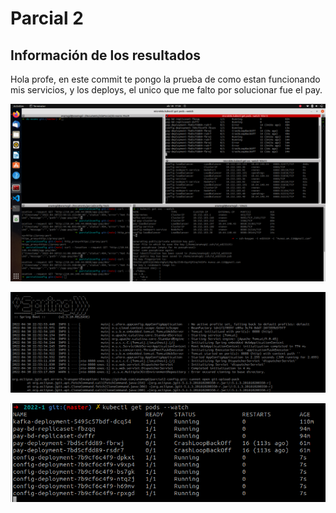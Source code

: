 # Parcial 2 

## Información de los resultados
Hola profe, en este commit te pongo la prueba de como estan funcionando mis servicios, y los deploys, el unico que me falto por solucionar fue el pay.

![Prueba de servicios corriendo y deployments](./prueba.png)

![Error del config server](./error.png)

![Pods running](./pods.png)